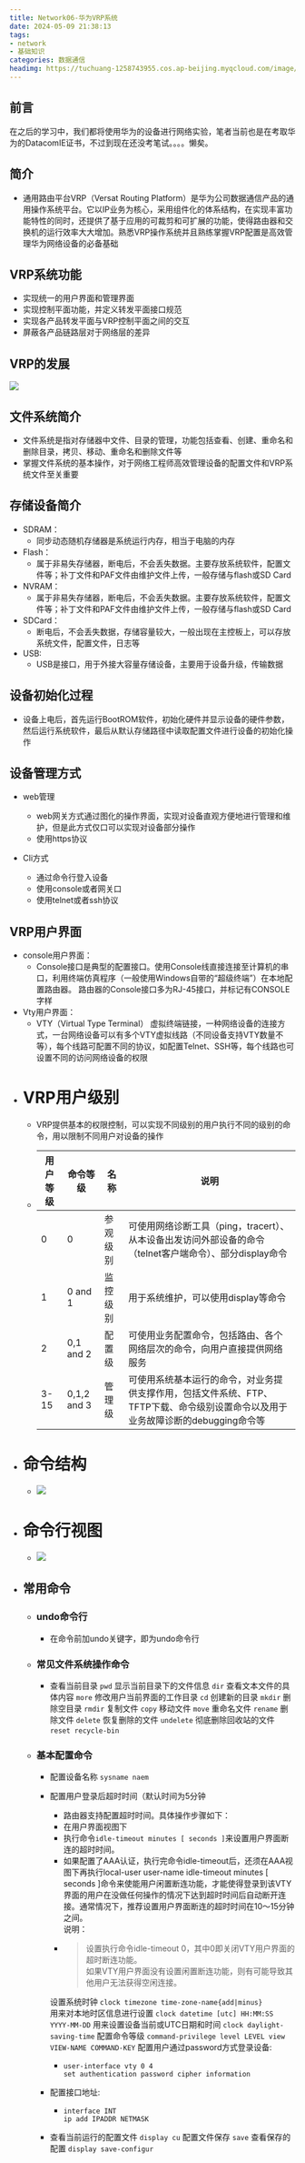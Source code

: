 ```yaml
---
title: Network06-华为VRP系统
date: 2024-05-09 21:38:13
tags:
- network
- 基础知识
categories: 数据通信
headimg: https://tuchuang-1258743955.cos.ap-beijing.myqcloud.com/image/20240509213905.png
---
```

## 前言
在之后的学习中，我们都将使用华为的设备进行网络实验，笔者当前也是在考取华为的DatacomIE证书，不过到现在还没考笔试。。。。懒矣。
## 简介
- 通用路由平台VRP（Versat Routing Platform）是华为公司数据通信产品的通用操作系统平台。它以IP业务为核心，采用组件化的体系结构，在实现丰富功能特性的同时，还提供了基于应用的可裁剪和可扩展的功能，使得路由器和交换机的运行效率大大增加。熟悉VRP操作系统并且熟练掌握VRP配置是高效管理华为网络设备的必备基础​
## VRP系统功能
- 实现统一的用户界面和管理界面
- 实现控制平面功能，并定义转发平面接口规范
- 实现各产品转发平面与VRP控制平面之间的交互
- 屏蔽各产品链路层对于网络层的差异
## VRP的发展
![](https://tuchuang-1258743955.cos.ap-beijing.myqcloud.com/image/Pasted%20image%2020211219153845.png)
## 文件系统简介
- 文件系统是指对存储器中文件、目录的管理，功能包括查看、创建、重命名和删除目录，拷贝、移动、重命名和删除文件等​
- 掌握文件系统的基本操作，对于网络工程师高效管理设备的配置文件和VRP系统文件至关重要​
## 存储设备简介
- SDRAM： 
	- 同步动态随机存储器是系统运行内存，相当于电脑的内存​
- Flash：
	- 属于非易失存储器，断电后，不会丢失数据。主要存放系统软件，配置文件等；补丁文件和PAF文件由维护文件上传，一般存储与flash或SD Card​
- NVRAM： 
	- 属于非易失存储器，断电后，不会丢失数据。主要存放系统软件，配置文件等；补丁文件和PAF文件由维护文件上传，一般存储与flash或SD Card​
 - SDCard：
	 - 断电后，不会丢失数据，存储容量较大，一般出现在主控板上，可以存放系统文件，配置文件，日志等
 - USB: 
	 - USB是接口，用于外接大容量存储设备，主要用于设备升级，传输数据​
## 设备初始化过程
- 设备上电后，首先运行BootROM软件，初始化硬件并显示设备的硬件参数，然后运行系统软件，最后从默认存储路径中读取配置文件进行设备的初始化操作​
## 设备管理方式
- web管理
	- web网关方式通过图化的操作界面，实现对设备直观方便地进行管理和维护，但是此方式仅口可以实现对设备部分操作​
	- 使用https协议​

 - Cli方式
	 - 通过命令行登入设备
	 - 使用console或者网关口
	 - 使用telnet或者ssh协议
## VRP用户界面
- console用户界面： 
	- Console接口是典型的配置接口。使用Console线直接连接至计算机的串口，利用终端仿真程序（一般使用Windows自带的“超级终端”）在本地配置路由器。 路由器的Console接口多为RJ-45接口，并标记有CONSOLE字样​
- Vty用户界面：
	- VTY（Virtual Type Terminal） 虚拟终端链接，一种网络设备的连接方式，一台网络设备可以有多个VTY虚拟线路（不同设备支持VTY数量不等），每个线路可配置不同的协议，如配置Telnet、SSH等，每个线路也可设置不同的访问网络设备的权限​
- # VRP用户级别
	- ​VRP提供基本的权限控制，可以实现不同级别的用户执行不同的级别的命令，用以限制不同用户对设备的操作
	- | 用户等级 | 命令等级 | 名称 | 说明 |
	  | --- | --- | --- | --- |
	  |0|0|参观级别|可使用网络诊断工具（ping，tracert）、从本设备出发访问外部设备的命令（telnet客户端命令）、部分display命令​|
	  |1|0 and 1|监控级别|用于系统维护，可以使用display等命令|
	  |2|0,1 and 2|配置级|可使用业务配置命令，包括路由、各个网络层次的命令，向用户直接提供网络服务|
	  |3-15|0,1,2 and 3|管理级|可使用系统基本运行的命令，对业务提供支撑作用，包括文件系统、FTP、TFTP下载、命令级别设置命令以及用于业务故障诊断的debugging命令等|
- # 命令结构
	- ![](https://tuchuang-1258743955.cos.ap-beijing.myqcloud.com/image/Pasted%20image%2020211219154403.png)
- # 命令行视图
	- ![](https://tuchuang-1258743955.cos.ap-beijing.myqcloud.com/image/Pasted%20image%2020211219154416.png)
- ## 常用命令
	- ### undo命令行
		- 在命令前加undo关键字，即为undo命令行​
	- ### 常见文件系统操作命令
		- 查看当前目录 `pwd` 
		  显示当前目录下的文件信息 `dir` 
		  查看文本文件的具体内容 `more` 
		  修改用户当前界面的工作目录 `cd` 
		  创建新的目录 `mkdir` 
		  删除空目录 `rmdir` 
		  复制文件 `copy` 
		  移动文件 `move` 
		  重命名文件 `rename` 
		  删除文件 `delete` 
		  恢复删除的文件  `undelete` 
		  彻底删除回收站的文件  `reset recycle-bin` ​
	- ### 基本配置命令
		- 配置设备名称  `sysname naem` 
		- 配置用户登录后超时时间（默认时间为5分钟
			- 路由器支持配置超时时间。具体操作步骤如下：
			- 在用户界面视图下  
			- 执行命令`idle-timeout minutes [ seconds ]`来设置用户界面断连的超时时间。  
			- 如果配置了AAA认证，执行完命令idle-timeout后，还须在AAA视图下再执行local-user user-name idle-timeout minutes [ seconds ]命令来使能用户闲置断连功能，才能使得登录到该VTY界面的用户在没做任何操作的情况下达到超时时间后自动断开连接。通常情况下，推荐设置用户界面断连的超时时间在10～15分钟之间。  
			  说明：  
			- >设置执行命令idle-timeout 0，其中0即关闭VTY用户界面的超时断连功能。  
			  如果VTY用户界面没有设置闲置断连功能，则有可能导致其他用户无法获得空闲连接。
			  
		  设置系统时钟  `clock timezone time-zone-name{add|minus}`  
		  用来对本地时区信息进行设置  `clock datetime [utc] HH:MM:SS YYYY-MM-DD` 
		  用来设置设备当前或UTC日期和时间  `clock daylight-saving-time` 
		  配置命令等级  `command-privilege level LEVEL view VIEW-NAME COMMAND-KEY` 
		  配置用户通过password方式登录设备:​
			- ```
			  user-interface vty 0 4 
			  set authentication password cipher information
			  ```
		- 配置接口地址:
			- ```
			  interface INT 
			  ip add IPADDR NETMASK
			  ```
		- 查看当前运行的配置文件 `display cu` 
		  配置文件保存  `save` 
		  查看保存的配置  `display save-configur` ​